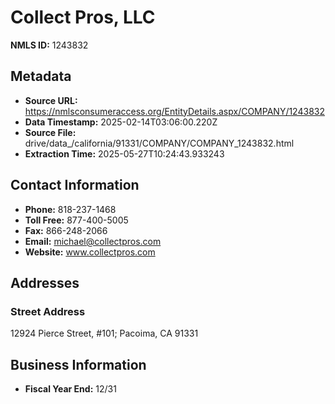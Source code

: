# Collect Pros, LLC

**NMLS ID:** 1243832

## Metadata
- **Source URL:** https://nmlsconsumeraccess.org/EntityDetails.aspx/COMPANY/1243832
- **Data Timestamp:** 2025-02-14T03:06:00.220Z
- **Source File:** drive/data_/california/91331/COMPANY/COMPANY_1243832.html
- **Extraction Time:** 2025-05-27T10:24:43.933243

## Contact Information
- **Phone:** 818-237-1468
- **Toll Free:** 877-400-5005
- **Fax:** 866-248-2066
- **Email:** michael@collectpros.com
- **Website:** www.collectpros.com

## Addresses
### Street Address
12924 Pierce Street, #101; Pacoima, CA 91331

## Business Information
- **Fiscal Year End:** 12/31
